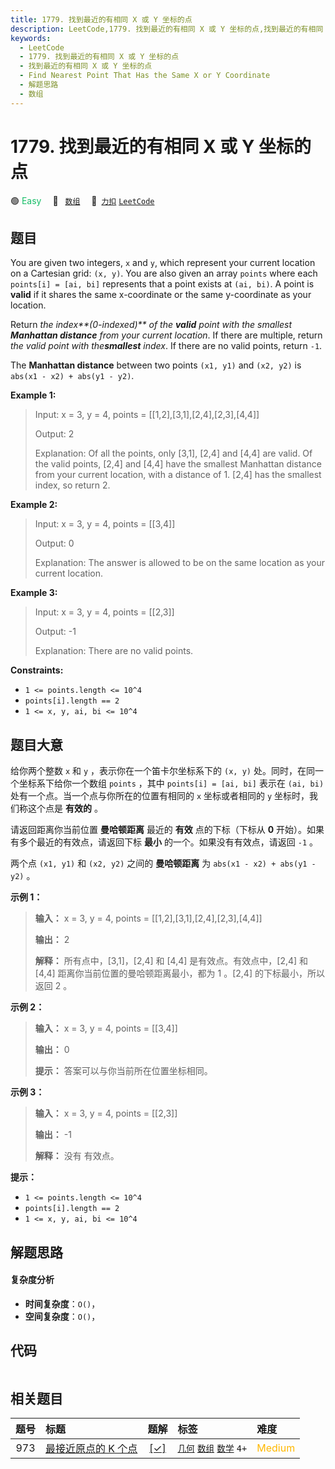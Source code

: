 ```yaml
---
title: 1779. 找到最近的有相同 X 或 Y 坐标的点
description: LeetCode,1779. 找到最近的有相同 X 或 Y 坐标的点,找到最近的有相同 X 或 Y 坐标的点,Find Nearest Point That Has the Same X or Y Coordinate,解题思路,数组
keywords:
  - LeetCode
  - 1779. 找到最近的有相同 X 或 Y 坐标的点
  - 找到最近的有相同 X 或 Y 坐标的点
  - Find Nearest Point That Has the Same X or Y Coordinate
  - 解题思路
  - 数组
---
```


# 1779. 找到最近的有相同 X 或 Y 坐标的点

🟢 <font color=#15bd66>Easy</font>&emsp; 🔖&ensp; [`数组`](/tag/array.md)&emsp; 🔗&ensp;[`力扣`](https://leetcode.cn/problems/find-nearest-point-that-has-the-same-x-or-y-coordinate) [`LeetCode`](https://leetcode.com/problems/find-nearest-point-that-has-the-same-x-or-y-coordinate)

## 题目

You are given two integers, `x` and `y`, which represent your current location
on a Cartesian grid: `(x, y)`. You are also given an array `points` where each
`points[i] = [ai, bi]` represents that a point exists at `(ai, bi)`. A point
is **valid** if it shares the same x-coordinate or the same y-coordinate as
your location.

Return _the index**(0-indexed)** of the **valid** point with the smallest
**Manhattan distance** from your current location_. If there are multiple,
return _the valid point with the**smallest** index_. If there are no valid
points, return `-1`.

The **Manhattan distance** between two points `(x1, y1)` and `(x2, y2)` is
`abs(x1 - x2) + abs(y1 - y2)`.



**Example 1:**

> Input: x = 3, y = 4, points = [[1,2],[3,1],[2,4],[2,3],[4,4]]
> 
> Output: 2
> 
> Explanation: Of all the points, only [3,1], [2,4] and [4,4] are valid. Of the valid points, [2,4] and [4,4] have the smallest Manhattan distance from your current location, with a distance of 1. [2,4] has the smallest index, so return 2.

**Example 2:**

> Input: x = 3, y = 4, points = [[3,4]]
> 
> Output: 0
> 
> Explanation: The answer is allowed to be on the same location as your current location.

**Example 3:**

> Input: x = 3, y = 4, points = [[2,3]]
> 
> Output: -1
> 
> Explanation: There are no valid points.



**Constraints:**

  * `1 <= points.length <= 10^4`
  * `points[i].length == 2`
  * `1 <= x, y, ai, bi <= 10^4`


## 题目大意

给你两个整数 `x` 和 `y` ，表示你在一个笛卡尔坐标系下的 `(x, y)` 处。同时，在同一个坐标系下给你一个数组 `points` ，其中
`points[i] = [ai, bi]` 表示在 `(ai, bi)` 处有一个点。当一个点与你所在的位置有相同的 `x` 坐标或者相同的 `y`
坐标时，我们称这个点是 **有效的**  。

请返回距离你当前位置 **曼哈顿距离**  最近的 **有效**  点的下标（下标从 **0** 开始）。如果有多个最近的有效点，请返回下标 **最小**
的一个。如果没有有效点，请返回 `-1` 。

两个点 `(x1, y1)` 和 `(x2, y2)` 之间的 **曼哈顿距离**  为 `abs(x1 - x2) + abs(y1 - y2)` 。



**示例 1：**

> 
> 
> 
> 
> 
> **输入：** x = 3, y = 4, points = [[1,2],[3,1],[2,4],[2,3],[4,4]]
> 
> **输出：** 2
> 
> **解释：** 所有点中，[3,1]，[2,4] 和 [4,4] 是有效点。有效点中，[2,4] 和 [4,4] 距离你当前位置的曼哈顿距离最小，都为 1 。[2,4] 的下标最小，所以返回 2 。

**示例 2：**

> 
> 
> 
> 
> 
> **输入：** x = 3, y = 4, points = [[3,4]]
> 
> **输出：** 0
> 
> **提示：** 答案可以与你当前所在位置坐标相同。

**示例 3：**

> 
> 
> 
> 
> 
> **输入：** x = 3, y = 4, points = [[2,3]]
> 
> **输出：** -1
> 
> **解释：** 没有 有效点。



**提示：**

  * `1 <= points.length <= 10^4`
  * `points[i].length == 2`
  * `1 <= x, y, ai, bi <= 10^4`


## 解题思路

#### 复杂度分析

- **时间复杂度**：`O()`，
- **空间复杂度**：`O()`，

## 代码

```javascript

```

## 相关题目

<!-- prettier-ignore -->
| 题号 | 标题 | 题解 | 标签 | 难度 |
| :------: | :------ | :------: | :------ | :------ |
| 973 | [最接近原点的 K 个点](https://leetcode.com/problems/k-closest-points-to-origin) | [[✓]](/problem/0973.md) |  [`几何`](/tag/geometry.md) [`数组`](/tag/array.md) [`数学`](/tag/math.md) `4+` | <font color=#ffb800>Medium</font> |